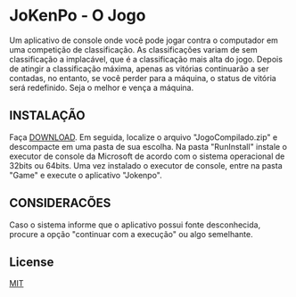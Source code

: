 ﻿# JoKenPo - O Jogo
Um aplicativo de console onde você pode jogar contra o computador em uma competição de classificação. 
As classificações variam de sem classificação a implacável, que é a classificação mais alta do jogo. 
Depois de atingir a classificação máxima, apenas as vitórias continuarão a ser contadas, no entanto, se você perder para a máquina, o status de vitória será redefinido. 
Seja o melhor e vença a máquina.
## INSTALAÇÃO
Faça [DOWNLOAD](https://github.com/lucas-fsousa/Jokenpo/raw/master/JogoCompilado.zip). 
Em seguida, localize o arquivo "JogoCompilado.zip" e descompacte em uma pasta de sua escolha. 
Na pasta "RunInstall" instale o executor de console da Microsoft de acordo com o sistema operacional de 32bits ou 64bits. 
Uma vez instalado o executor de console, entre na pasta "Game" e execute o aplicativo "Jokenpo".

## CONSIDERACÕES
Caso o sistema informe que o aplicativo possui fonte desconhecida, procure a opção "continuar com a execução" ou algo semelhante.
## License
[MIT](https://choosealicense.com/licenses/mit/)